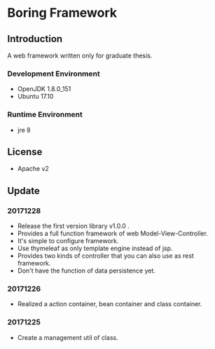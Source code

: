 # Boring Framework

## Introduction

A web framework written only for graduate thesis.

### Development Environment

* OpenJDK 1.8.0_151
* Ubuntu 17.10

### Runtime Environment

* jre 8

## License

* Apache v2

## Update

### 20171228

* Release the first version library v1.0.0 .
* Provides a full function framework of web Model-View-Controller.
* It's simple to configure framework.
* Use thymeleaf as only template engine instead of jsp.
* Provides two kinds of controller that you can also use as rest framework.
* Don't have the function of data persistence yet.

### 20171226

* Realized a action container, bean container and class container.

### 20171225

* Create a management util of class.
